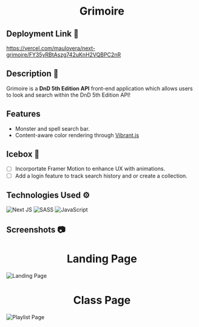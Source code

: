 <h1 align='center'> Grimoire </h1>

## **Deployment Link** 🔗
https://vercel.com/maulovera/next-grimoire/FY35yRBtAszg742uKnH2VQBPC2nR

## **Description** 📃

Grimoire is a **DnD 5th Edition API** front-end application which allows users to look and search within the DnD 5th Edition API!
 
## **Features** 

- Monster and spell search bar.
- Content-aware color rendering through [Vibrant.js](https://github.com/Vibrant-Colors/node-vibrant)


## **Icebox** 🧊

- [ ] Incorportate Framer Motion to enhance UX with animations.
- [ ] Add a login feature to track search history and or create a collection.

## **Technologies Used** ⚙
![Next JS](https://img.shields.io/badge/Next-black?style=for-the-badge&logo=next.js&logoColor=white)
![SASS](https://img.shields.io/badge/SASS-hotpink.svg?style=for-the-badge&logo=SASS&logoColor=white)
![JavaScript](https://img.shields.io/badge/javascript-%23323330.svg?style=for-the-badge&logo=javascript&logoColor=%23F7DF1E)
## **Screenshots** 📷

<h1 align='center'> Landing Page </h1>

![Landing Page](https://i.imgur.com/ON4rXOw.png)

<h1 align='center'> Class Page </h1>

![Playlist Page](https://i.imgur.com/8LT1hs2.png)



